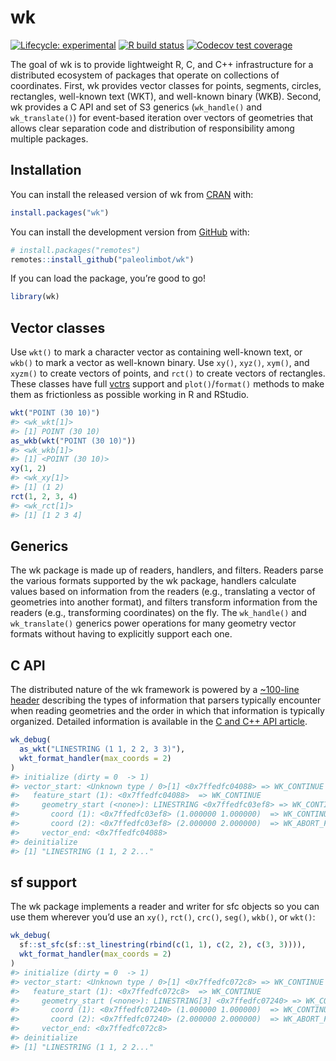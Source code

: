 
<!-- README.md is generated from README.Rmd. Please edit that file -->

# wk

<!-- badges: start -->

[![Lifecycle:
experimental](https://img.shields.io/badge/lifecycle-experimental-orange.svg)](https://www.tidyverse.org/lifecycle/#experimental)
[![R build
status](https://github.com/paleolimbot/wk/workflows/R-CMD-check/badge.svg)](https://github.com/paleolimbot/wk/actions)
[![Codecov test
coverage](https://codecov.io/gh/paleolimbot/wk/branch/master/graph/badge.svg)](https://codecov.io/gh/paleolimbot/wk?branch=master)
<!-- badges: end -->

The goal of wk is to provide lightweight R, C, and C++ infrastructure
for a distributed ecosystem of packages that operate on collections of
coordinates. First, wk provides vector classes for points, segments,
circles, rectangles, well-known text (WKT), and well-known binary (WKB).
Second, wk provides a C API and set of S3 generics (`wk_handle()` and
`wk_translate()`) for event-based iteration over vectors of geometries
that allows clear separation code and distribution of responsibility
among multiple packages.

## Installation

You can install the released version of wk from
[CRAN](https://cran.r-project.org/) with:

``` r
install.packages("wk")
```

You can install the development version from
[GitHub](https://github.com/) with:

``` r
# install.packages("remotes")
remotes::install_github("paleolimbot/wk")
```

If you can load the package, you’re good to go\!

``` r
library(wk)
```

## Vector classes

Use `wkt()` to mark a character vector as containing well-known text, or
`wkb()` to mark a vector as well-known binary. Use `xy()`, `xyz()`,
`xym()`, and `xyzm()` to create vectors of points, and `rct()` to create
vectors of rectangles. These classes have full
[vctrs](https://vctrs.r-lib.org) support and `plot()`/`format()` methods
to make them as frictionless as possible working in R and RStudio.

``` r
wkt("POINT (30 10)")
#> <wk_wkt[1]>
#> [1] POINT (30 10)
as_wkb(wkt("POINT (30 10)"))
#> <wk_wkb[1]>
#> [1] <POINT (30 10)>
xy(1, 2)
#> <wk_xy[1]>
#> [1] (1 2)
rct(1, 2, 3, 4)
#> <wk_rct[1]>
#> [1] [1 2 3 4]
```

## Generics

The wk package is made up of readers, handlers, and filters. Readers
parse the various formats supported by the wk package, handlers
calculate values based on information from the readers (e.g.,
translating a vector of geometries into another format), and filters
transform information from the readers (e.g., transforming coordinates)
on the fly. The `wk_handle()` and `wk_translate()` generics power
operations for many geometry vector formats without having to explicitly
support each one.

## C API

The distributed nature of the wk framework is powered by a [\~100-line
header](https://github.com/paleolimbot/wk/blob/master/inst/include/wk-v1.h)
describing the types of information that parsers typically encounter
when reading geometries and the order in which that information is
typically organized. Detailed information is available in the [C and C++
API
article](https://paleolimbot.github.io/wk/dev/articles/articles/philosophy.html).

``` r
wk_debug(
  as_wkt("LINESTRING (1 1, 2 2, 3 3)"),
  wkt_format_handler(max_coords = 2)
)
#> initialize (dirty = 0  -> 1)
#> vector_start: <Unknown type / 0>[1] <0x7ffedfc04088> => WK_CONTINUE
#>   feature_start (1): <0x7ffedfc04088>  => WK_CONTINUE
#>     geometry_start (<none>): LINESTRING <0x7ffedfc03ef8> => WK_CONTINUE
#>       coord (1): <0x7ffedfc03ef8> (1.000000 1.000000)  => WK_CONTINUE
#>       coord (2): <0x7ffedfc03ef8> (2.000000 2.000000)  => WK_ABORT_FEATURE
#>     vector_end: <0x7ffedfc04088>
#> deinitialize
#> [1] "LINESTRING (1 1, 2 2..."
```

## sf support

The wk package implements a reader and writer for sfc objects so you can
use them wherever you’d use an `xy()`, `rct()`, `crc()`, `seg()`,
`wkb()`, or `wkt()`:

``` r
wk_debug(
  sf::st_sfc(sf::st_linestring(rbind(c(1, 1), c(2, 2), c(3, 3)))),
  wkt_format_handler(max_coords = 2)
)
#> initialize (dirty = 0  -> 1)
#> vector_start: <Unknown type / 0>[1] <0x7ffedfc072c8> => WK_CONTINUE
#>   feature_start (1): <0x7ffedfc072c8>  => WK_CONTINUE
#>     geometry_start (<none>): LINESTRING[3] <0x7ffedfc07240> => WK_CONTINUE
#>       coord (1): <0x7ffedfc07240> (1.000000 1.000000)  => WK_CONTINUE
#>       coord (2): <0x7ffedfc07240> (2.000000 2.000000)  => WK_ABORT_FEATURE
#>     vector_end: <0x7ffedfc072c8>
#> deinitialize
#> [1] "LINESTRING (1 1, 2 2..."
```
